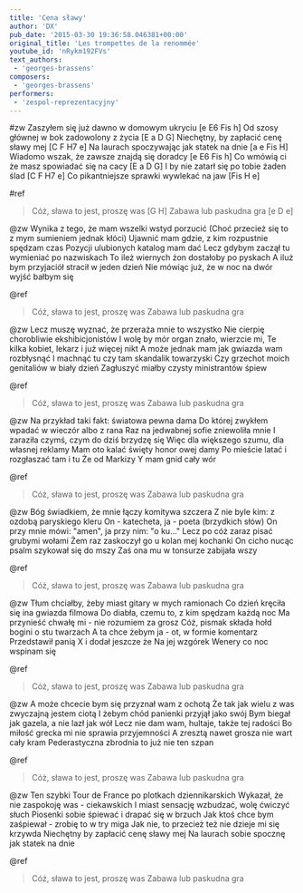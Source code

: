 ```yaml
---
title: 'Cena sławy'
author: 'DX'
pub_date: '2015-03-30 19:36:58.046381+00:00'
original_title: 'Les trompettes de la renommée'
youtube_id: 'nRykm192FVs'
text_authors:
 - 'georges-brassens'
composers:
 - 'georges-brassens'
performers:
 - 'zespol-reprezentacyjny'
---
```


#zw
Zaszyłem się już dawno w domowym ukryciu [e E6 Fis h]
Od szosy głównej w bok zadowolony z życia [E a D G]
Niechętny, by zapłacić cenę sławy mej [C F H7 e]
Na laurach spoczywając jak statek na dnie [a e Fis H]
Wiadomo wszak, że zawsze znajdą się doradcy [e E6 Fis h]
Co wmówią ci że masz spowiadać się na cacy [E a D G]
I by nie zatarł się po tobie żaden ślad [C F H7 e]
Co pikantniejsze sprawki wywlekać na jaw [Fis H e]

#ref
>Cóż, sława to jest, proszę was [G H]
>Zabawa lub paskudna gra [e D e]

@zw
Wynika z tego, że mam wszelki wstyd porzucić 
(Choć przecież się to z mym sumieniem jednak kłóci) 
Ujawnić mam gdzie, z kim rozpustnie spędzam czas 
Pozycji ulubionych katalog mam dać 
Lecz gdybym zaczął tu wymieniać po nazwiskach 
To ileż wiernych żon dostałoby po pyskach 
A iluż bym przyjaciół stracił w jeden dzień 
Nie mówiąc już, że w noc na dwór wyjść bałbym się 

@ref
>Cóż, sława to jest, proszę was 
>Zabawa lub paskudna gra 

@zw
Lecz muszę wyznać, że przeraża mnie to wszystko 
Nie cierpię chorobliwie ekshibicjonistów 
I wolę by mór organ znało, wierzcie mi, 
Te kilka kobiet, lekarz i już więcej nikt 
A może jednak mam jak gwiazda wam rozbłysnąć 
I machnąć tu czy tam skandalik towarzyski 
Czy grzechot moich genitaliów w biały dzień 
Zagłuszyć miałby czysty ministrantów śpiew 

@ref
>Cóż, sława to jest, proszę was 
>Zabawa lub paskudna gra

@zw
Na przykład taki fakt: światowa pewna dama 
Do której zwykłem wpadać w wieczór albo z rana 
Raz na jedwabnej sofie zniewoliła mnie 
I zaraziła czymś, czym do dziś brzydzę się 
Więc dla większego szumu, dla własnej reklamy 
Mam oto kalać święty honor owej damy 
Po mieście latać i rozgłaszać tam i tu 
Że od Markizy Y mam gnid cały wór 

@ref
>Cóż, sława to jest, proszę was 
>Zabawa lub paskudna gra

@zw
Bóg świadkiem, że mnie łączy komitywa szczera 
Z nie byle kim: z ozdobą paryskiego kleru 
On - katecheta, ja - poeta (brzydkich słów) 
On przy mnie mówi: "amen", ja przy nim: "o ku..." 
Lecz po cóż zaraz pisać grubymi wołami 
Żem raz zaskoczył go u kolan mej kochanki 
On cicho nucąc psalm szykował się do mszy 
Zaś ona mu w tonsurze zabijała wszy 

@ref
>Cóż, sława to jest, proszę was 
>Zabawa lub paskudna gra

@zw
Tłum chciałby, żeby miast gitary w mych ramionach 
Co dzień kręciła się ina gwiazda filmowa 
Do diabła, czemu to, z kim spędzam każdą noc 
Ma przynieść chwałę mi - nie rozumiem za grosz 
Cóż, pismak składa hołd bogini o stu twarzach 
A ta chce żebym ja - ot, w formie komentarz 
Przedstawił panią X i dodał jeszcze że 
Na jej wzgórek Wenery co noc wspinam się 

@ref
>Cóż, sława to jest, proszę was 
>Zabawa lub paskudna gra

@zw
A może chcecie bym się przyznał wam z ochotą 
Że tak jak wielu z was zwyczajną jestem ciotą 
I żebym chód panienki przyjął jako swój 
Bym biegał jak gazela, a nie lazł jak wół 
Lecz nie dam wam, hultaje, także tej radości 
Bo miłość grecka mi nie sprawia przyjemności 
A zresztą nawet grosza nie wart cały kram 
Pederastyczna zbrodnia to już nie ten szpan 

@ref
>Cóż, sława to jest, proszę was 
>Zabawa lub paskudna gra

@zw
Ten szybki Tour de France po plotkach dziennikarskich 
Wykazał, że nie zaspokoję was - ciekawskich 
I miast sensację wzbudzać, wolę ćwiczyć słuch 
Piosenki sobie śpiewać i drapać się w brzuch 
Jak ktoś chce bym zaśpiewał - zrobię to w try miga 
Jak nie, to przecież też nie dzieje mi się krzywda 
Niechętny by zapłacić cenę sławy mej 
Na laurach sobie spocznę jak statek na dnie 

@ref
>Cóż, sława to jest, proszę was 
>Zabawa lub paskudna gra